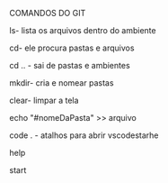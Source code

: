 COMANDOS DO GIT

ls- lista os arquivos dentro do ambiente

cd- ele procura pastas e arquivos

cd .. - sai de pastas e ambientes

mkdir- cria e nomear pastas
	
clear- limpar a tela

echo "#nomeDaPasta" >> arquivo

code . - atalhos para abrir vscodestarhe

help 

start

